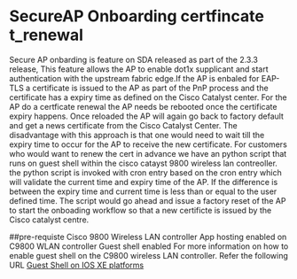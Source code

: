 # SecureAP Onboarding certfincate t_renewal
Secure AP onbarding is feature on SDA released as part of the 2.3.3 release, This feature allows the AP to enable dot1x supplicant and start authentication with the upstream fabric edge.If the AP is enbaled for EAP-TLS a certificate is issued to the AP as part of the PnP process and the certificate has a expiry time as defined on the Cisco Catalyst center. For the AP do a certficate renewal the AP needs be rebooted once the certificate expiry happens. Once reloaded the AP will again go back to factory default and get a news certificate from the Cisco Catalyst Center. The disadvantage with this approach is that one would need to wait till the expiry time to occur for the AP to receive the new certificate.
For customers who would want to renew the cert in advance we have an python script that runs  on guest shell within the cisco catayst 9800 wireless lan contreoller. the python script is invoked with cron entry based on the cron entry which will validate the current time and expiry time of the AP. If the difference is between the expiry time and current time is less than or equal to the user defined time. The script would go ahead and issue a factory reset of the AP to start the onboading workflow so that a new certificte is issued by the Cisco catalyst centre.

##pre-requiste
  Cisco 9800 Wireless LAN controller
  App hosting enabled on C9800 WLAN controller
  Guest shell enabled 
For more information on how to enable guest shell on the C9800 wireless LAN controller. Refer the following URL
[Guest Shell on IOS XE platforms](https://www.cisco.com/c/en/us/td/docs/ios-xml/ios/prog/configuration/173/b_173_programmability_cg/guest_shell.html)

